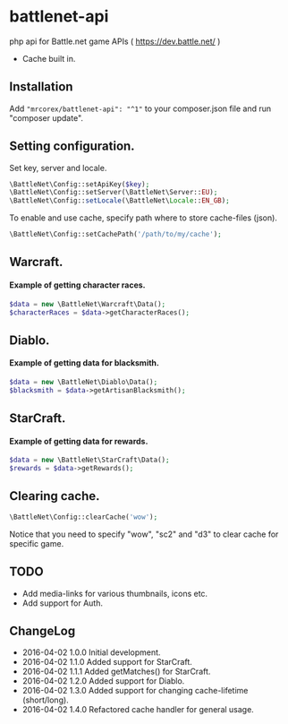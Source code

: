 # battlenet-api
php api for Battle.net game APIs ( https://dev.battle.net/ )
 - Cache built in.


## Installation
Add ```"mrcorex/battlenet-api": "^1"``` to your composer.json file and run "composer update".


## Setting configuration.

Set key, server and locale.
```php
\BattleNet\Config::setApiKey($key);
\BattleNet\Config::setServer(\BattleNet\Server::EU);
\BattleNet\Config::setLocale(\BattleNet\Locale::EN_GB);
```

To enable and use cache, specify path where to store cache-files (json).
```php
\BattleNet\Config::setCachePath('/path/to/my/cache');
```


## Warcraft.

#### Example of getting character races.

```php
$data = new \BattleNet\Warcraft\Data();
$characterRaces = $data->getCharacterRaces();
```


## Diablo.

#### Example of getting data for blacksmith.

```php
$data = new \BattleNet\Diablo\Data();
$blacksmith = $data->getArtisanBlacksmith();
```


## StarCraft.

#### Example of getting data for rewards.

```php
$data = new \BattleNet\StarCraft\Data();
$rewards = $data->getRewards();
```


## Clearing cache.
```php
\BattleNet\Config::clearCache('wow');
```

Notice that you need to specify "wow", "sc2" and "d3" to clear cache for specific game.


## TODO
 - Add media-links for various thumbnails, icons etc.
 - Add support for Auth.


## ChangeLog
 - 2016-04-02 1.0.0 Initial development.
 - 2016-04-02 1.1.0 Added support for StarCraft.
 - 2016-04-02 1.1.1 Added getMatches() for StarCraft.
 - 2016-04-02 1.2.0 Added support for Diablo.
 - 2016-04-02 1.3.0 Added support for changing cache-lifetime (short/long).
 - 2016-04-02 1.4.0 Refactored cache handler for general usage.

